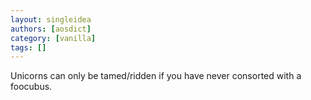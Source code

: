 ```yaml
---
layout: singleidea
authors: [aosdict]
category: [vanilla]
tags: []
---
```

Unicorns can only be tamed/ridden if you have never consorted with a foocubus.
